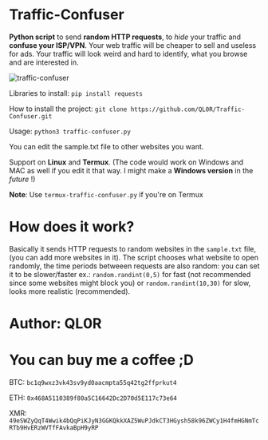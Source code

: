 # Traffic-Confuser

**Python script** to send **random HTTP requests**, to *hide* your traffic and **confuse your ISP/VPN**. Your web traffic will be cheaper to sell and useless for ads. Your traffic will look weird and hard to identify, what you browse and are interested in.

![traffic-confuser](https://user-images.githubusercontent.com/84932430/126857034-96fc345b-7d71-403b-b1fd-63af2860585b.GIF)


Libraries to install: `pip install requests`

How to install the project: `git clone https://github.com/QL0R/Traffic-Confuser.git`

Usage: `python3 traffic-confuser.py`

You can edit the sample.txt file to other websites you want.

Support on **Linux** and **Termux**. (The code would work on Windows and MAC as well if you edit it that way. I might make a **Windows version** in the *future* !)

**Note**: Use `termux-traffic-confuser.py` if you're on Termux

# How does it work?

Basically it sends HTTP requests to random websites in the `sample.txt` file, (you can add more websites in it). The script chooses what website to open randomly,
the time periods betweeen requests are also random: 
you can set it to be slower/faster ex.: `random.randint(0,5)` for fast (not recommended since some websites might block you) or `random.randint(10,30)` for slow, looks more realistic (recommended).

# Author: QL0R



# You can buy me a coffee ;D 

BTC: `bc1q9wxz3vk43sv9yd0aacmpta55q42tg2ffprkut4` 

ETH: `0x468A5110389f80a5C16642Dc2D70d5E117c73e64`

XMR: `49eSWZyQqT4Wwik4bQqPiKJyN3GGKQkkXAZ5WuPJdkCT3HGysh58k96ZWCy1H4fmHGNmTcRTb9HvERzWVTfFAvkaBpH9yRP`

